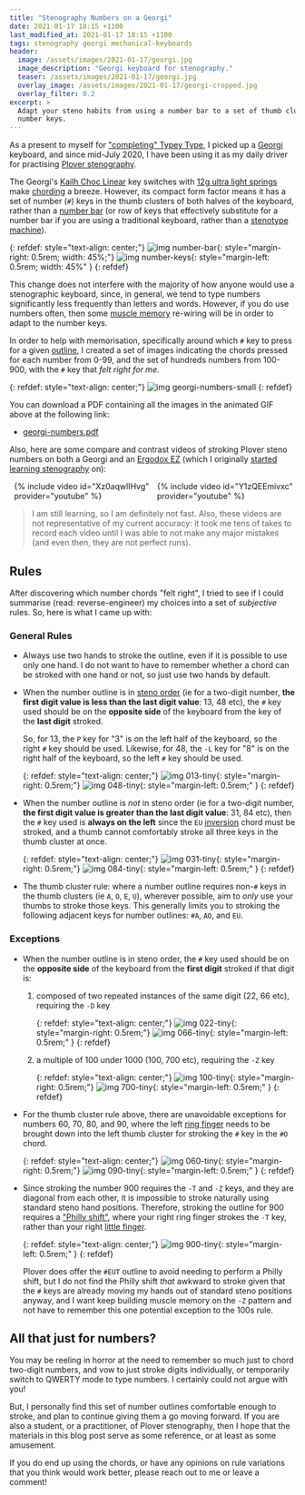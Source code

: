 ```yaml
---
title: "Stenography Numbers on a Georgi"
date: 2021-01-17 18:15 +1100
last_modified_at: 2021-01-17 18:15 +1100
tags: stenography georgi mechanical-keyboards
header:
  image: /assets/images/2021-01-17/georgi.jpg
  image_description: "Georgi keyboard for stenography."
  teaser: /assets/images/2021-01-17/georgi.jpg
  overlay_image: /assets/images/2021-01-17/georgi-cropped.jpg
  overlay_filter: 0.2
excerpt: >
  Adapt your steno habits from using a number bar to a set of thumb cluster
  number keys.
---
```


As a present to myself for ["completing" Typey Type][I Completed Typey Type], I
picked up a [Georgi][] keyboard, and since mid-July 2020, I have been using it
as my daily driver for practising [Plover stenography][].

The Georgi's [Kailh Choc Linear][] key switches with [12g ultra light springs][]
make [chording][] a breeze. However, its compact form factor means it has
a set of number (`#`) keys in the thumb clusters of both halves of the
keyboard, rather than a [number bar][] (or row of keys that effectively
substitute for a number bar if you are using a traditional keyboard, rather than
a [stenotype machine][Stenotype]).

{: refdef: style="text-align: center;"}
![img number-bar][]{: style="margin-right: 0.5rem; width: 45%;"}
![img number-keys][]{: style="margin-left: 0.5rem; width: 45%" }
{: refdef}

This change does not interfere with the majority of how anyone would use a
stenographic keyboard, since, in general, we tend to type numbers significantly
less frequently than letters and words. However, if you do use numbers often,
then some [muscle memory][] re-wiring will be in order to adapt to the number
keys.

In order to help with memorisation, specifically around which `#` key to press
for a given [outline][Learn Plover! Glossary], I created a set of images
indicating the chords pressed for each number from 0-99, and the set of hundreds
numbers from 100-900, with the `#` key that _felt right for me_.

{: refdef: style="text-align: center;"}
![img georgi-numbers-small][]
{: refdef}

You can download a PDF containing all the images in the animated GIF above at
the following link:

- [georgi-numbers.pdf][pdf georgi-numbers]

Also, here are some compare and contrast videos of stroking Plover steno numbers
on both a Georgi and an [Ergodox EZ][] (which I originally [started learning
stenography][Starting Stenography with an Ergodox] on):

<div style="display: flex;">
  <div style="width: 50%; margin-left: 0.5rem;">
    {% include video id="Xz0aqwlIHvg" provider="youtube" %}
  </div>
  <div style="width: 50%; margin-left: 0.5rem;">
    {% include video id="Y1zQEEmivxc" provider="youtube" %}
  </div>
</div>

> I am still learning, so I am definitely not fast. Also, these videos are not
  representative of my current accuracy: it took me tens of takes to record each
  video until I was able to not make any major mistakes (and even then, they are
  not perfect runs).

## Rules

After discovering which number chords "felt right", I tried to see if I could
summarise (read: reverse-engineer) my choices into a set of _subjective_ rules.
So, here is what I came up with:

### General Rules

- Always use two hands to stroke the outline, even if it is possible to use only
  one hand. I do not want to have to remember whether a chord can be stroked
  with one hand or not, so just use two hands by default.
- When the number outline is in [steno order][] (ie for a two-digit number,
  **the first digit value is less than the last digit value**: 13, 48 etc),
  the `#` key used should be on the **opposite side** of the keyboard from the
  key of the **last digit** stroked.

  So, for 13, the `P` key for "3" is on the left half of the keyboard, so the
  right `#` key should be used. Likewise, for 48, the `-L` key for "8" is on the
  right half of the keyboard, so the left `#` key should be used.

  {: refdef: style="text-align: center;"}
  ![img 013-tiny][]{: style="margin-right: 0.5rem;"}
  ![img 048-tiny][]{: style="margin-left: 0.5rem;" }
  {: refdef}
- When the number outline is _not_ in steno order (ie for a two-digit number,
  **the first digit value is greater than the last digit value**: 31, 84 etc),
  then the `#` key used is **always on the left** since the `EU` [inversion][]
  chord must be stroked, and a thumb cannot comfortably stroke all three keys
  in the thumb cluster at once.

  {: refdef: style="text-align: center;"}
  ![img 031-tiny][]{: style="margin-right: 0.5rem;"}
  ![img 084-tiny][]{: style="margin-left: 0.5rem;" }
  {: refdef}
- The thumb cluster rule: where a number outline requires non-`#` keys in the
  thumb clusters (ie `A`, `O`, `E`, `U`), wherever possible, aim to _only_ use
  your thumbs to stroke those keys. This generally limits you to stroking the
  following adjacent keys for number outlines: `#A`, `AO`, and `EU`.

### Exceptions

- When the number outline is in steno order, the `#` key used should be on the
  **opposite side** of the keyboard from the **first digit** stroked if that
  digit is:
  1. composed of two repeated instances of the same digit (22, 66 etc),
     requiring the `-D` key

     {: refdef: style="text-align: center;"}
     ![img 022-tiny][]{: style="margin-right: 0.5rem;"}
     ![img 066-tiny][]{: style="margin-left: 0.5rem;" }
     {: refdef}
  2. a multiple of 100 under 1000 (100, 700 etc), requiring the `-Z` key

     {: refdef: style="text-align: center;"}
     ![img 100-tiny][]{: style="margin-right: 0.5rem;"}
     ![img 700-tiny][]{: style="margin-left: 0.5rem;" }
     {: refdef}

- For the thumb cluster rule above, there are unavoidable exceptions for numbers
  60, 70, 80, and 90, where the left [ring finger][] needs to be brought down
  into the left thumb cluster for stroking the `#` key in the `#O` chord.

   {: refdef: style="text-align: center;"}
   ![img 060-tiny][]{: style="margin-right: 0.5rem;"}
   ![img 090-tiny][]{: style="margin-left: 0.5rem;" }
   {: refdef}

- Since stroking the number 900 requires the `-T` and `-Z` keys, and they are
  diagonal from each other, it is impossible to stroke naturally using standard
  steno hand positions. Therefore, stroking the outline for 900 requires a
  ["Philly shift"][], where your right ring finger strokes the `-T` key, rather
  than your right [little finger][].

   {: refdef: style="text-align: center;"}
   ![img 900-tiny][]{: style="margin-left: 0.5rem;" }
   {: refdef}

  Plover does offer the `#EUT` outline to avoid needing to perform a Philly
  shift, but I do not find the Philly shift _that_ awkward to stroke given that
  the `#` keys are already moving my hands out of standard steno positions
  anyway, and I want keep building muscle memory on the `-Z` pattern and not
  have to remember this one potential exception to the 100s rule.

## All that just for numbers?

You may be reeling in horror at the need to remember so much just to chord
two-digit numbers, and vow to just stroke digits individually, or temporarily
switch to QWERTY mode to type numbers. I certainly could not argue with you!

But, I personally find this set of number outlines comfortable enough to stroke,
and plan to continue giving them a go moving forward. If you are also a student,
or a practitioner, of Plover stenography, then I hope that the materials in this
blog post serve as some reference, or at least as some amusement.

If you do end up using the chords, or have any opinions on rule variations that
you think would work better, please reach out to me or leave a comment!

[12g ultra light springs]: https://www.spritdesigns.com/product-page/choc
[chording]: https://www.artofchording.com/introduction/how-steno-works.html#chords
[Ergodox EZ]: https://ergodox-ez.com/
[Georgi]: https://www.gboards.ca/product/georgi
[I Completed Typey Type]: https://www.paulfioravanti.com/blog/completed-typey-type/
[img 013-tiny]: /assets/images/2021-01-17/013-tiny.png
[img 022-tiny]: /assets/images/2021-01-17/022-tiny.png
[img 031-tiny]: /assets/images/2021-01-17/031-tiny.png
[img 048-tiny]: /assets/images/2021-01-17/048-tiny.png
[img 060-tiny]: /assets/images/2021-01-17/060-tiny.png
[img 066-tiny]: /assets/images/2021-01-17/066-tiny.png
[img 084-tiny]: /assets/images/2021-01-17/084-tiny.png
[img 090-tiny]: /assets/images/2021-01-17/090-tiny.png
[img 100-tiny]: /assets/images/2021-01-17/100-tiny.png
[img 700-tiny]: /assets/images/2021-01-17/700-tiny.png
[img 900-tiny]: /assets/images/2021-01-17/900-tiny.png
[img georgi-numbers-small]: /assets/images/2021-01-17/georgi-numbers-small.gif
[img number-bar]: /assets/images/2021-01-17/number-bar.png
[img number-keys]: /assets/images/2021-01-17/number-keys.png
[inversion]: https://sites.google.com/site/learnplover/lesson-2-steno-order#TOC-Inversion
[Kailh Choc Linear]: http://www.kailh.com/en/Products/Ks/CS/
[Learn Plover! Glossary]: https://sites.google.com/site/learnplover/glossary
[little finger]: https://en.wikipedia.org/wiki/Little_finger
[muscle memory]: https://en.wikipedia.org/wiki/Muscle_memory
[number bar]: https://sites.google.com/site/learnplover/lesson-8-numbers#TOC-The-Number-Bar
[pdf georgi-numbers]: https://www.dropbox.com/s/5d7n1hix84mkrlz/georgi-numbers.pdf?dl=1
["Philly shift"]: https://www.artofchording.com/layout/d-and-z.html#the-d-and-z-keys
[Plover stenography]: http://www.openstenoproject.org/
[ring finger]: https://en.wikipedia.org/wiki/Ring_finger
[Starting Stenography with an Ergodox]: https://www.paulfioravanti.com/blog/starting-stenography-ergodox/
[steno order]: https://sites.google.com/site/learnplover/lesson-2-steno-order#TOC-Steno-Order
[Stenotype]: https://en.wikipedia.org/wiki/Stenotype
